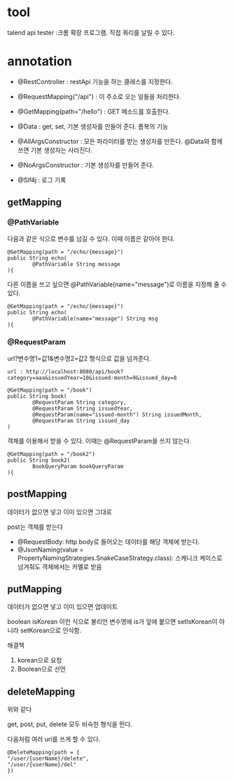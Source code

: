 # tool

talend api tester :크롬 확장 프로그램. 직접 쿼리를 날릴 수 있다. 

# annotation

-   @RestController : restApi 기능을 하는 클래스를 지정한다.

-   @RequestMapping("/api") : 이 주소로 오는 일들을 처리한다.

-   @GetMapping(path="/hello") : GET 메소드를 호출한다.
- @Data : get, set, 기본 생성자를 만들어 준다. 롬복의 기능 
- @AllArgsConstructor : 모든 파라미터를 받는 생성자를 만든다. @Data와 함께 쓰면 기본 생성자는 사라진다.
- @NoArgsConstructor : 기본 생성자를 만들어 준다.
- @Slf4j : 로그 기록

## getMapping

### @PathVariable
다음과 같은 식으로 변수를 넘길 수 있다. 이때 이름은 같아야 한다.
```
@GetMapping(path = "/echo/{message}")
public String echo(
        @PathVariable String message
){
```
다른 이름을 쓰고 싶으면 @PathVariable(name="message")로 이름을 지정해 줄 수 있다.
```
@GetMapping(path = "/echo/{message}")
public String echo(
        @PathVariable(name="message") String msg
){
```

### @RequestParam
url?변수명1=값1&변수명2=값2 형식으로 값을 넘겨준다.

```
url : http://localhost:8080/api/book?category=aaa&issuedYear=10&issued-month=9&issued_day=8

@GetMapping(path = "/book")
public String book(
        @RequestParam String category,
        @RequestParam String issuedYear,
        @RequestParam(name="issued-month") String issuedMonth,
        @RequestParam String issued_day
)
```

객체를 이용해서 받을 수 있다. 이때는 @RequestParam을 쓰지 않는다.
```
@GetMapping(path = "/book2")
public String book2(
        BookQueryParam bookQueryParam
){
```

## postMapping

데이터가 없으면 넣고  이미 있으면 그대로

post는 객체를 받는다

- @RequestBody: http body로 들어오는 데이터를 해당 객체에 받는다.
- @JsonNaming(value = PropertyNamingStrategies.SnakeCaseStrategy.class): 스케니크 케이스로 넘겨줘도 객체에서는 카멜로 받음

## putMapping

데이터가 없으면 넣고  이미 있으면 업데이트

boolean isKorean 이런 식으로 불리언 변수명에 is가 앞에 붙으면 setIsKorean이 아니라 setKorean으로 인식함.

해결책
1. korean으로 요청
2. Boolean으로 선언

## deleteMapping

위와 같다

get, post, put, delete 모두 비슥한 형식을 띈다.

다음처럼 여러 uri를 쓰게 할 수 있다.
```
@DeleteMapping(path = {
"/user/{userName}/delete",
"/user/{userName}/del"
})
```